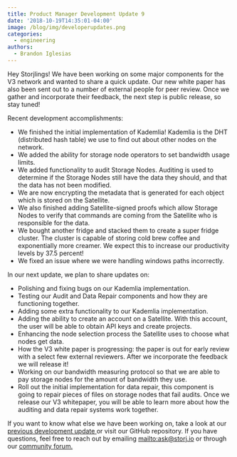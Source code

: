 ```yaml
---
title: Product Manager Development Update 9
date: '2018-10-19T14:35:01-04:00'
image: /blog/img/developerupdates.png
categories:
  - engineering
authors:
  - Brandon Iglesias
---
```

Hey Storjlings! We have been working on some major components for the V3 network and wanted to share a quick update. Our new white paper has also been sent out to a number of external people for peer review. Once we gather and incorporate their feedback, the next step is public release, so stay tuned! 

Recent development accomplishments:

* We finished the initial implementation of Kademlia! Kademlia is the DHT (distributed hash table) we use to find out about other nodes on the network. 
* We added the ability for storage node operators to set bandwidth usage limits.
* We added functionality to audit Storage Nodes. Auditing is used to determine if the Storage Nodes still have the data they should, and that the data has not been modified. 
* We are now encrypting the metadata that is generated for each object which is stored on the Satellite.
* We also finished adding Satellite-signed proofs which allow Storage Nodes to verify that commands are coming from the Satellite who is responsible for the data. 
* We bought another fridge and stacked them to create a super fridge cluster. The cluster is capable of storing cold brew coffee and exponentially more creamer. We expect this to increase our productivity levels by 37.5 percent! 
* We fixed an issue where we were handling windows paths incorrectly. 

In our next update, we plan to share updates on:

* Polishing and fixing bugs on our Kademlia implementation. 
* Testing our Audit and Data Repair components and how they are functioning together. 
* Adding some extra functionality to our Kademlia implementation. 
* Adding the ability to create an account on a Satellite. With this account, the user will be able to obtain API keys and create projects. 
* Enhancing the node selection process the Satellite uses to choose what nodes get data.
* How the V3 white paper is progressing: the paper is out for early review with a select few external reviewers. After we incorporate the feedback we will release it!
* Working on our bandwidth measuring protocol so that we are able to pay storage nodes for the amount of bandwidth they use. 
* Roll out the initial implementation for data repair, this component is going to repair pieces of files on storage nodes that fail audits. Once we release our V3 whitepaper, you will be able to learn more about how the auditing and data repair systems work together. 

If you want to know what else we have been working on, take a look at our [previous development update ](https://storj.io/blog/2018/10/product-manager-development-update-8/)or visit our GitHub repository. If you have questions, feel free to reach out by emailing <mailto:ask@storj.io> or through our [community forum.](https://community.storj.io/)
